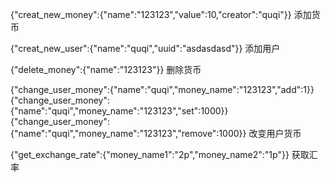 {"creat_new_money":{"name":"123123","value":10,"creator":"quqi"}}
添加货币

{"creat_new_user":{"name":"quqi","uuid":"asdasdasd"}}
添加用户

{"delete_money":{"name":"123123"}}
删除货币

{"change_user_money":{"name":"quqi","money_name":"123123","add":1}}
{"change_user_money":{"name":"quqi","money_name":"123123","set":1000}}
{"change_user_money":{"name":"quqi","money_name":"123123","remove":1000}}
改变用户货币

{"get_exchange_rate":{"money_name1":"2p","money_name2":"1p"}}
获取汇率


